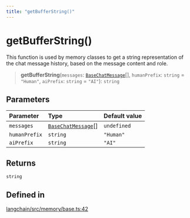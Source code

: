 ```yaml
---
title: "getBufferString()"
---
```


# getBufferString()

This function is used by memory classes to get a string representation
of the chat message history, based on the message content and role.

> **getBufferString**(`messages`: [`BaseChatMessage`](../../schema/classes/BaseChatMessage.md)[], `humanPrefix`: `string` = `"Human"`, `aiPrefix`: `string` = `"AI"`): `string`

## Parameters

| Parameter     | Type                                                           | Default value |
| :------------ | :------------------------------------------------------------- | :------------ |
| `messages`    | [`BaseChatMessage`](../../schema/classes/BaseChatMessage.md)[] | `undefined`   |
| `humanPrefix` | `string`                                                       | `"Human"`     |
| `aiPrefix`    | `string`                                                       | `"AI"`        |

## Returns

`string`

## Defined in

[langchain/src/memory/base.ts:42](https://github.com/hwchase17/langchainjs/blob/ddf2996/langchain/src/memory/base.ts#L42)
